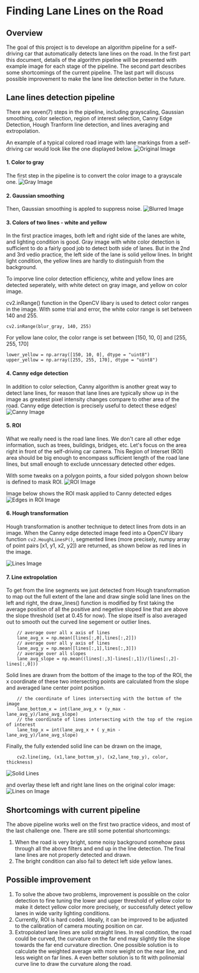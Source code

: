 # **Finding Lane Lines on the Road**

Overview
---
The goal of this project is to develope an algorithm pipeline for a self-driving car that automatically detects lane lines on the road. In the first part this document, details of the algorithm pipeline will be presented with example image for each stage of the pipeline. The second part describes some shortcomings of the current pipeline. The last part will discuss possible improvement to make the lane line detection better in the future.

Lane lines detection pipeline
---
There are seven(7) steps in the pipeline, including grayscaling, Gaussian smoothing, color selection, region of interest selection, Canny Edge Detection, Hough Tranform line detection, and lines averaging and extropolation. 

An example of a typical colored road image with lane markings from a self-driving car would look like the one displayed below.
![Original Image][image1]

#### 1. Color to gray
The first step in the pipeline is to convert the color image to a grayscale one.
![Gray Image][image2]

#### 2. Gaussian smoothing
Then, Gaussian smoothing is appled to suppress noise.
![Blurred Image][image3]

#### 3. Colors of two lines - white and yellow
In the first practice images, both left and right side of the lanes are white, and lighting condition is good. Gray image with white color detection is sufficient to do a fairly good job to detect both side of lanes. But in the 2nd and 3rd vedio practice, the left side of the lane is solid yellow lines. In bright light condition, the yellow lines are hardly to distinguish from the background. 

To imporve line color detection efficiency, white and yellow lines are detected seperately, with white detect on gray image, and yellow on color image. 

cv2.inRange() function in the OpenCV libary is used to detect color ranges in the image. 
With some trial and error, the white color range is set between 140 and 255.
```
cv2.inRange(blur_gray, 140, 255)
```

For yellow lane color, the color range is set between [150, 10, 0] and [255, 255, 170]
```
lower_yellow = np.array([150, 10, 0], dtype = "uint8")
upper_yellow = np.array([255, 255, 170], dtype = "uint8")
```

#### 4. Canny edge detection
In addition to color selection, Canny algorithm is another great way to detect lane lines, for reason that lane lines are typically show up in the image as greatest pixel intensity changes compare to other area of the road. Canny edge detection is precisely useful to detect these edges!
![Canny Image][image4]

#### 5. ROI 
What we really need is the road lane lines. We don't care all other edge information, such as trees, buildings, bridges, etc. Let's focus on the area right in front of the self-driving car camera. This Region of Interset (ROI) area should be big enough to encompass sufficient length of the road lane lines, but small enough to exclude unncessary detected other edges.

With some tweaks on a polygon points, a four sided polygon shown below is defined to mask ROI.
![ROI Image][image5]

Image below shows the ROI mask applied to Canny detected edges
![Edges in ROI Image][image6]

#### 6. Hough transformation 
Hough transformation is another technique to detect lines from dots in an image. When the Canny edge detected image feed into a OpenCV libary function ```cv2.HoughLinesP()```, segmented lines (more precisely, numpy array of point pairs [x1, y1, x2, y2]) are returned, as shown below as red lines in the image.

![Lines Image][image7]

#### 7. Line extropolation
To get from the line segments we just detected from Hough transformation to map out the full extent of the lane and draw single solid lane lines on the left and right, the draw_lines() function is modified by first taking the average position of all the positive and negetive sloped line that are above the slope threshold (set at 0.45 for now). The slope itself is also averaged out to smooth out the curved line segement or outlier lines.

```
    // average over all x axis of lines
    lane_avg_x = np.mean([lines[:,0],lines[:,2]])
    // average over all y axis of lines
    lane_avg_y = np.mean([lines[:,1],lines[:,3]])
    // average over all slopes
    lane_avg_slope = np.mean((lines[:,3]-lines[:,1])/(lines[:,2]-lines[:,0]))
```

Solid lines are drawn from the bottom of the image to the top of the ROI, the x coordinate of these two intersecting points are calculated from the slope and averaged lane center point position. 
```
    // the coordinate of lines intersecting with the bottom of the image
    lane_bottom_x = int(lane_avg_x + (y_max - lane_avg_y)/lane_avg_slope)
    // the coordinate of lines intersecting with the top of the region of interest
    lane_top_x = int(lane_avg_x + ( y_min - lane_avg_y)/lane_avg_slope)
```

Finally, the fully extended solid line can be drawn on the image,
```
    cv2.line(img, (x1,lane_bottom_y), (x2,lane_top_y), color, thickness)
```

![Solid Lines][image8]

and overlay these left and right lane lines on the original color image:
![Lines on Image][image9]


[//]: # (Image References)

[image1]: ./test_images/solidWhiteRight.jpg "Original"
[image2]: ./test_images/gray.jpg "Grayscale"
[image3]: ./test_images/gray_blurred.jpg "Grayblurred"
[image4]: ./test_images/canny.jpg "Canny"
[image5]: ./test_images/mask.jpg "Mask"
[image6]: ./test_images/masked_edges.jpg "MaskedEdges"
[image7]: ./test_images/lines.jpg "Lines"
[image8]: ./test_images/lines_solid.jpg "SolidLines"
[image9]: ./test_images/lines_on_img.jpg "LinesOnImage"

Shortcomings with current pipeline
---
The above pipeline works well on the first two practice videos, and most of the last challenge one. 
There are still some potential shortcomings:
1. When the road is very bright, some noisy background somehow pass through all the above filters and end up in the line detection. The final lane lines are not properly detected and drawn.
2. The bright condition can also fail to detect left side yellow lanes.

Possible improvement
---
1. To solve the above two problems, improvement is possible on the color detection to fine tuning the lower and upper threshold of yellow color to make it detect yellow color more precisely, or successfully detect yellow lanes in wide varity lighting conditions.
2. Currently, ROI is hard coded. Ideally, it can be improved to be adjusted to the calibration of camera mouting position on car.
3. Extropolated lane lines are solid straight lines. In real condition, the road could be curved, the curvature on the far end may slightly tile the slope towards the far end curvature direction. One possible solution is to calculate the weighted average with more weight on the near line, and less weight on far lines. A even better solution is to fit with polinomial curve line to draw the curvature along the road.



